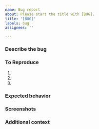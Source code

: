 ```yaml
---
name: Bug report
about: Please start the title with [BUG].
title: "[BUG]"
labels: bug
assignees: ''

---
```


### Describe the bug
<!-- A clear and concise description of what the bug is. -->


### To Reproduce
<!-- Steps to reproduce the behavior: -->
1. 
2. 
3. 

### Expected behavior
<!-- A clear and concise description of what you expected to happen. -->


### Screenshots
<!-- If applicable, add screenshots to help explain your problem. -->


### Additional context
<!-- Add any other context about the problem here. -->
